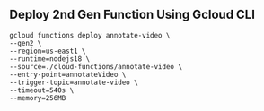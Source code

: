 ## Deploy 2nd Gen Function Using Gcloud CLI

```
gcloud functions deploy annotate-video \
--gen2 \
--region=us-east1 \
--runtime=nodejs18 \
--source=./cloud-functions/annotate-video \
--entry-point=annotateVideo \
--trigger-topic=annotate-video \
--timeout=540s \
--memory=256MB
```
